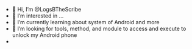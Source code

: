 - 👋 Hi, I’m @LogsBTheScribe
- 👀 I’m interested in ...
- 🌱 I’m currently learning about system of Android and more
- 💞️ I’m looking for tools, method, and module to access and execute to unlock my Android phone
- <!---
LogsBTheScribe/LogsBTheScribe is a ✨ special ✨ repository because its `README.md` (this file) appears on your GitHub profile.
You can click the Preview link to take a look at your changes.
--->

